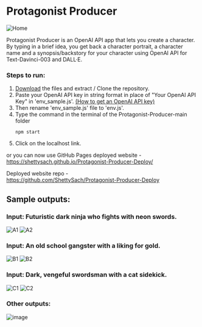 # Protagonist Producer

![Home](https://github.com/SachShetty/Protagonist-Producer/assets/132273464/03237e69-0e39-42a2-85b6-6dabfd4d67ee)

Protagonist Producer is an OpenAI API app that lets you create a character. By typing in a brief idea, you get back a character portrait, a character name and a synopsis/backstory for your character using OpenAI API for Text-Davinci-003 and DALL·E.

### Steps to run:
1. [Download](https://minhaskamal.github.io/DownGit/#/home?url=https://github.com/SachShetty/Protagonist-Producer) the files and extract / Clone the repository.
2. Paste your OpenAI API key in string format in place of "Your OpenAI API Key" in 'env_sample.js'.
   [(How to get an OpenAI API key)](https://tfthacker.medium.com/how-to-get-your-own-api-key-for-using-openai-chatgpt-in-obsidian-41b7dd71f8d3)
3. Then rename 'env_sample.js' file to 'env.js'.
4. Type the command in the terminal of the Protagonist-Producer-main folder
	```shell 
	npm start
	```
 5. Click on the localhost link.

or
you can now use GitHub Pages deployed website - https://shettysach.github.io/Protagonist-Producer-Deploy/

Deployed website repo - </br> https://github.com/ShettySach/Protagonist-Producer-Deploy

## Sample outputs:

### Input: Futuristic dark ninja who fights with neon swords.
![A1](https://github.com/SachShetty/Protagonist-Producer/assets/132273464/c4b89b0f-6a77-44c8-8cab-6270ba891fd2)
![A2](https://github.com/SachShetty/Protagonist-Producer/assets/132273464/c4984750-af9a-4004-a67c-ed69b541dad2)


### Input: An old school gangster with a liking for gold.
![B1](https://github.com/SachShetty/Protagonist-Producer/assets/132273464/2cfc3149-112d-4ebc-9812-85b4fb2f8e62)
![B2](https://github.com/SachShetty/Protagonist-Producer/assets/132273464/422a79ec-73f0-4e0e-b262-aae66eb34eb1)


### Input: Dark, vengeful swordsman with a cat sidekick.
![C1](https://github.com/SachShetty/Protagonist-Producer/assets/132273464/c230a2c3-d0cc-4d82-b5fd-186087d1a535)
![C2](https://github.com/SachShetty/Protagonist-Producer/assets/132273464/df89d6ee-28f3-4f2f-80e8-749e3ea65339)

### Other outputs:
![image](https://github.com/SachShetty/Protagonist-Producer/assets/132273464/8e440858-9e90-417a-a6cf-f6c4c3abe3b8)


